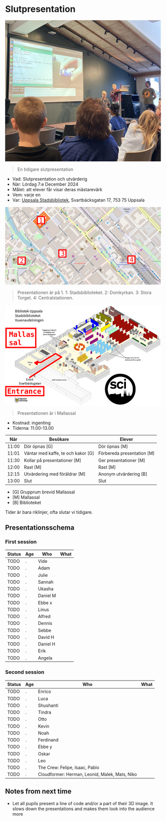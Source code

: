 # Slutpresentation

![En tidigare slutpresentation](IMG_1522.jpg)

> En tidigare slutpresentation

- Vad: Slutpresentation och utvärderig
- När: Lördag 7:e December 2024
- Målet: att elever får visar deras mästarevärk
- Vem: varje en
- Var: [Uppsala Stadsbibliotek](https://bibliotekuppsala.se/web/arena/stadsbiblioteket), Svartbäcksgatan 17, 753 75 Uppsala

![Plan av Uppsala](uppsala_map_annotated.png)

> Presentationen är på 1.
> 1: Stadsbiblioteket.
> 2: Domkyrkan.
> 3: Stora Torget.
> 4: Centralstationen.

![Plan av Stadsbiblioteket](usb_mallassal_annotated.png)

> Presentationen är i Mallassal

- Kostnad: ingenting
- Tiderna: 11.00-13.00

När  |Besökare                           | Elever
-----|-----------------------------------|-----------------------
11:00|Dör öpnas [G]                      | Dör öpnas [M]
11:01|Väntar med kaffe, te och kakor [G] | Förbereda presentation [M]
11:30|Kollar på presentationer  [M]      | Ger presentationer  [M]
12:00|Rast [M]                           | Rast  [M]
12:15|Utvärdering med föräldrar [M]      | Anonym utvärdering [B]
13:00|Slut                               | Slut

- [G] Grupprum brevid Mallassal
- [M] Mallassal
- [B] Biblioteket

Tider är bara riklinjer, ofta slutar vi tidigare.

## Presentationsschema

### First session

Status|Age|Who       |What
------|---|----------|-----
TODO  |.  |Vide      |
TODO  |.  |Adam      |
TODO  |.  |Julie     |
TODO  |.  |Sannah    |
TODO  |.  |Ukasha    |
TODO  |.  |Daniel M  |
TODO  |.  |Ebbe x    |
TODO  |.  |Linus     |
TODO  |.  |Alfred    |
TODO  |.  |Dennis    |
TODO  |.  |Sebbe     |
TODO  |.  |David H   |
TODO  |.  |Daniel H  |
TODO  |.  |Erik      |
TODO  |.  |Angela    |

### Second session

Status|Age|Who       |What
------|---|----------|-----
TODO  |.  |Enrico    |
TODO  |.  |Luca      |
TODO  |.  |Shushanti |
TODO  |.  |Tindra    |
TODO  |.  |Otto      |
TODO  |.  |Kevin     |
TODO  |.  |Noah      |
TODO  |.  |Ferdinand |
TODO  |.  |Ebbe y    |
TODO  |.  |Oskar     |
TODO  |.  |Leo       |
TODO  |.  |The Crew: Felipe, Isaac, Pablo |
TODO  |.  |Cloudformer: Herman, Leonid, Malek, Mats, Niko |

## Notes from next time

- Let all pupils present a line of code and/or a part of their 3D image.
  It slows down the presentations and makes them look into the audience more

